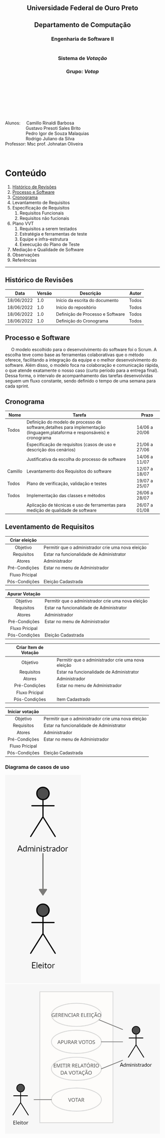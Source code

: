 
<div align='center'>

## Universidade Federal de Ouro Preto
## Departamento de Computação
### **Engenharia de Software II**</br></br>
### Sistema de *Votação*
### Grupo: *Votop*
</div>
</br></br></br></br></br></br></br>

Alunos:&nbsp;&nbsp;&nbsp;&nbsp;&nbsp;Camillo Rinaldi Barbosa </br>
&nbsp;&nbsp;&nbsp;&nbsp;&nbsp;&nbsp;&nbsp;&nbsp;&nbsp;&nbsp;&nbsp;&nbsp;&nbsp;&nbsp;&nbsp;&nbsp;&nbsp;Gustavo Presoti Sales Brito</br>
&nbsp;&nbsp;&nbsp;&nbsp;&nbsp;&nbsp;&nbsp;&nbsp;&nbsp;&nbsp;&nbsp;&nbsp;&nbsp;&nbsp;&nbsp;&nbsp;&nbsp;Pedro Igor de Souza Malaquias</br>
&nbsp;&nbsp;&nbsp;&nbsp;&nbsp;&nbsp;&nbsp;&nbsp;&nbsp;&nbsp;&nbsp;&nbsp;&nbsp;&nbsp;&nbsp;&nbsp;&nbsp;Rodrigo Juliano da Silva</br>
Professor:&nbsp;Msc prof. Johnatan Oliveira </br>

</div>
</br>

# Conteúdo

1. [Histórico de Revisões](#histórico-de-revisões)
1. [Processo e Software](#processo-e-software)
1. [Cronograma](#cronograma)
1. Levantamento de Requisitos
1. Especificação de Requisitos
    1. Requisitos Funcionais
    1. Requisitos não fucionais
1. Plano VVT
    1. Requisitos a serem testados
    1. Estratégia e ferramentas de teste
    1. Equipe e infra-estrutura
    1. Exeecução do Plano de Teste 
1. Mediação e Qualidade de Software
1. Observações
1. Referências

------------------------

## Histórico de Revisões

| Data      | Versão | Descrição                         | Autor |
|-----------|--------|-----------------------------------| ----- |
|18/06/2022 |1.0     |Início da escrita do documento     |Todos|
|18/06/2022 |1.0     |Início do repositório              |Todos|
|18/06/2022 |1.0     |Definição de Processo e Software   |Todos|
|18/06/2022 |1.0     |Definição do Cronograma            |Todos|


## Processo e Software
&nbsp;&nbsp;&nbsp;&nbsp;&nbsp;O modelo escolhido para o desenvolvimento do software foi o Scrum. A escolha teve como base as ferramentas colaborativas que o método oferece, facilitando a integração da equipe e o melhor desenvolvimento do software. Além disso, o modelo foca na colaboração e comunicação rápida, o que atende exatamente o nosso caso (curto período para a entrega final). Dessa forma, o intervalo de acompanhamento das tarefas desenvolvidas seguem um fluxo constante, sendo definido o tempo de uma semana para cada sprint.

## Cronograma
   |Nome             |Tarefa                      |Prazo    |
   |-----------------|----------------------------|---------|
   |Todos            |Definição do modelo de processo de software,detalhes para implementação</br>(linguagem,plataforma e responsáveis) e cronograma|14/06 a 20/06|
   |                 |Especificação de requisitos (casos de uso e descrição dos cenários)|21/06 a 27/06|
   |                 |Justificativa da escolha do processo de software|14/06 a 11/07|
   |Camillo          |Levantamento dos Requisitos do software|12/07 a 18/07|
   |Todos            |Plano de verificação, validação e testes|19/07 a 25/07|
   |Todos            |Implementação das classes e métodos|26/06 a 28/07|
   |                 |Aplicação de técnicas e uso de ferramentas para medição de qualidade de software|26/07 a 01/08|

## Leventamento de Requisitos

|Criar eleição |                                                |
|:-------------:|-------------------------------------------------|
|Objetivo| Permitir que o administrador crie uma nova eleição    |
|Requisitos| Estar na funcionalidade de Administrator|
|Atores| Administrador |
|Pré-Condições| Estar no menu de Administrador |
|Fluxo Pricipal| 
|Pós-Condições| Eleição Cadastrada |

|Apurar Votação|                                                |
|:-------------:|-------------------------------------------------|
|Objetivo| Permitir que o administrador crie uma nova eleição    |
|Requisitos| Estar na funcionalidade de Administrator|
|Atores| Administrador |
|Pré-Condições| Estar no menu de Administrador |
|Fluxo Pricipal| 
|Pós-Condições| Eleição Cadastrada |

|Criar Item de Votação |                                                |
|:-------------:|-------------------------------------------------|
|Objetivo| Permitir que o administrador crie uma nova eleição    |
|Requisitos| Estar na funcionalidade de Administrator|
|Atores| Administrador |
|Pré-Condições| Estar no menu de Administrador |
|Fluxo Pricipal| 
|Pós-Condições| Item Cadastrado |

|Iniciar votação |                                                |
|:-------------:|-------------------------------------------------|
|Objetivo| Permitir que o administrador crie uma nova eleição    |
|Requisitos| Estar na funcionalidade de Administrator|
|Atores| Administrador |
|Pré-Condições| Estar no menu de Administrador |
|Fluxo Pricipal| 
|Pós-Condições| Eleição Cadastrada |


### Diagrama de casos de uso

![Diagrama de contexto](assets\images\readme\img1.jpeg)
![Diagrama de hierarquia dos atores](assets\images\readme\img2.jpeg)
